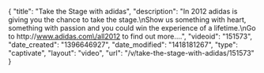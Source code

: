 {
    "title": "Take the Stage with adidas",
    "description": "In 2012 adidas is giving you the chance to take the stage.\nShow us something with heart, something with passion and you could win the experience of a lifetime.\nGo to http:\/\/www.adidas.com\/all2012 to find out more....",
    "videoid": "151573",
    "date_created": "1396646927",
    "date_modified": "1418181267",
    "type": "captivate",
    "layout": "video",
    "url": "\/v\/take-the-stage-with-adidas\/151573"
}